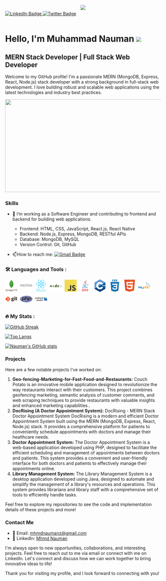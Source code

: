 <div id="header" align="center">
  <img src="https://media.giphy.com/media/M9gbBd9nbDrOTu1Mqx/giphy.gif" width="100"/>
</div>
<div id="badges">
  <a href="https://www.linkedin.com/in/mhmdnauman/">
    <img src="https://img.shields.io/badge/LinkedIn-blue?style=for-the-badge&logo=linkedin&logoColor=white" alt="LinkedIn Badge"/>
  </a>
  <a href="https://twitter.com/MHMDNAUMAN">
    <img src="https://img.shields.io/badge/Twitter-blue?style=for-the-badge&logo=twitter&logoColor=white" alt="Twitter Badge"/>
  </a>
</div>

<img src="https://komarev.com/ghpvc/?username=mhmdnauman&style=flat-square&color=blue" alt=""/>

<h1>
  Hello, I'm Muhammad Nauman
  <img src="https://media.giphy.com/media/hvRJCLFzcasrR4ia7z/giphy.gif" width="30px"/>
</h1>


## MERN Stack Developer | Full Stack Web Developer

Welcome to my GitHub profile! I'm a passionate MERN (MongoDB, Express, React, Node.js) stack developer with a strong background in full-stack web development. I love building robust and scalable web applications using the latest technologies and industry best practices.

<div align="center">
  <img src="https://media.giphy.com/media/dWesBcTLavkZuG35MI/giphy.gif" width="600" height="300"/>
</div>

### Skills

- :telescope: I’m working as a Software Engineer and contributing to frontend and backend for building web applications.
  - Frontend: HTML, CSS, JavaScript, React.js, React Native  
  - Backend: Node.js, Express, MongoDB, RESTful APIs
  - Database: MongoDB, MySQL
  - Version Control: Git, GitHub

- :mailbox:How to reach me: [![Gmail Badge](https://img.shields.io/badge/-mhmdnauman-red?style=flat&logo=Gmail&logoColor=white)](mailto:mhmdnaumanz@gmail.com)

 ### :hammer_and_wrench: Languages and Tools :
 <div>
  <img src="https://github.com/devicons/devicon/blob/master/icons/mongodb/mongodb-original-wordmark.svg" title="Mongo" **alt="MongoDb" width="40" height="40"/>&nbsp;
  <img src="https://github.com/devicons/devicon/blob/master/icons/express/express-original-wordmark.svg" title="EX" **alt="EX" width="40" height="40"/>&nbsp;
  <img src="https://github.com/devicons/devicon/blob/master/icons/react/react-original-wordmark.svg" title="React" alt="React" width="40" height="40"/>&nbsp;
  <img src="https://github.com/devicons/devicon/blob/master/icons/nodejs/nodejs-original-wordmark.svg" title="NodeJS" alt="NodeJS" width="40" height="40"/>&nbsp;
  <img src="https://github.com/devicons/devicon/blob/master/icons/javascript/javascript-original.svg" title="JavaScript" alt="JavaScript" width="40" height="40"/>&nbsp;
  <img src="https://github.com/devicons/devicon/blob/master/icons/java/java-original-wordmark.svg" title="Java" alt="Java" width="40" height="40"/>&nbsp;
  <img src="https://github.com/devicons/devicon/blob/master/icons/cplusplus/cplusplus-original.svg" title="C++" alt="C++" width="40" height="40"/>&nbsp;
  <img src="https://github.com/devicons/devicon/blob/master/icons/css3/css3-plain-wordmark.svg"  title="CSS3" alt="CSS" width="40" height="40"/>&nbsp;
  <img src="https://github.com/devicons/devicon/blob/master/icons/html5/html5-original.svg" title="HTML5" alt="HTML" width="40" height="40"/>&nbsp;
  <img src="https://github.com/devicons/devicon/blob/master/icons/mysql/mysql-original-wordmark.svg" title="MySQL"  alt="MySQL" width="40" height="40"/>&nbsp;
  <img src="https://github.com/devicons/devicon/blob/master/icons/git/git-original-wordmark.svg" title="Git" **alt="Git" width="40" height="40"/>&nbsp;
  <img src="https://github.com/devicons/devicon/blob/master/icons/php/php-original.svg" title="Php" **alt="Php" width="40" height="40"/>&nbsp;
  <img src="https://github.com/devicons/devicon/blob/master/icons/androidstudio/androidstudio-original-wordmark.svg" title="AS" **alt="AS" width="40" height="40"/>&nbsp;
  
</div>

### :fire: My Stats :
[![GitHub Streak](http://github-readme-streak-stats.herokuapp.com?user=mhmdnauman)](https://git.io/streak-stats)

[![Top Langs](https://github-readme-stats.vercel.app/api/top-langs/?username=mhmdnauman)](https://github.com/mhmdnauman/github-readme-stats)

[![Nauman's GitHub stats](https://github-readme-stats.vercel.app/api?username=mhmdnauman)](https://github.com/mhmdnauman/github-readme-stats)

### Projects

Here are a few notable projects I've worked on:

1. **Geo-fencing-Marketing-for-Fast-Food-and-Restaurants:** Couch Potato is an innovative mobile application designed to revolutionize the way restaurants interact with their customers. This project combines geofencing marketing, semantic analysis of customer comments, and web scraping techniques to provide restaurants with valuable insights and enhanced marketing capabilities..
2. **DocRising (A Doctor Appointment System):** DocRising - MERN Stack Doctor Appointment System DocRising is a modern and efficient Doctor Appointment System built using the MERN (MongoDB, Express, React, Node.js) stack. It provides a comprehensive platform for patients to conveniently schedule appointments with doctors and manage their healthcare needs.
3. **Doctor Appointment System:** The Doctor Appointment System is a web-based application developed using PHP, designed to facilitate the efficient scheduling and management of appointments between doctors and patients. This system provides a convenient and user-friendly interface for both doctors and patients to effectively manage their appointments online.
4. **Library Management System:** The Library Management System is a desktop application developed using Java, designed to automate and simplify the management of a library's resources and operations. This system provides librarians and library staff with a comprehensive set of tools to efficiently handle tasks.

Feel free to explore my repositories to see the code and implementation details of these projects and more!

### Contact Me

- 📧 Email: mhmdnaumanz@gmail.com
- 💼 LinkedIn: [Mhmd Nauman](https://www.linkedin.com/in/mhmdnauman/)

I'm always open to new opportunities, collaborations, and interesting projects. Feel free to reach out to me via email or connect with me on LinkedIn. Let's connect and discuss how we can work together to bring innovative ideas to life!

Thank you for visiting my profile, and I look forward to connecting with you!
